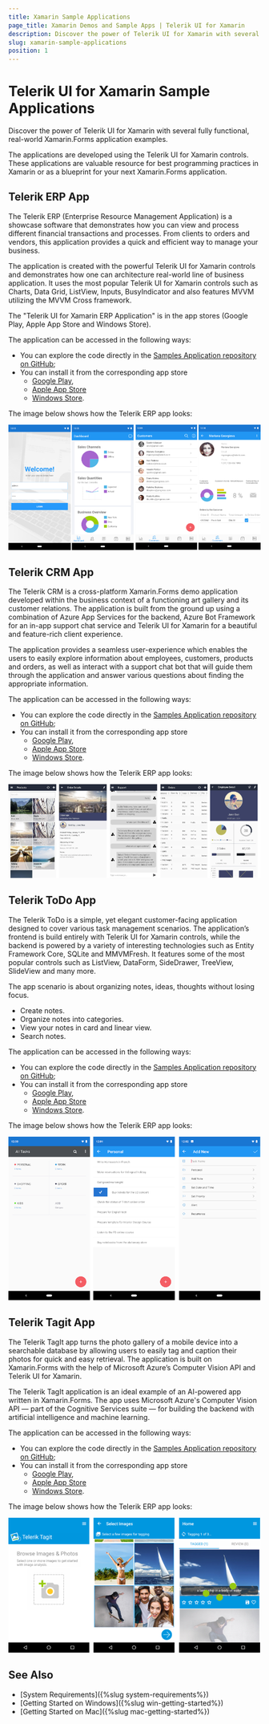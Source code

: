 ```yaml
---
title: Xamarin Sample Applications
page_title: Xamarin Demos and Sample Apps | Telerik UI for Xamarin
description: Discover the power of Telerik UI for Xamarin with several fully functional, real-world Xamarin.Forms application examples.
slug: xamarin-sample-applications
position: 1
---
```


# Telerik UI for Xamarin Sample Applications

Discover the power of Telerik UI for Xamarin with several fully functional, real-world Xamarin.Forms application examples. 

The applications are developed using the Telerik UI for Xamarin controls. These applications are valuable resource for best programming practices in Xamarin or as a blueprint for your next Xamarin.Forms application.

## Telerik ERP App

The Telerik ERP (Enterprise Resource Management Application) is a showcase software that demonstrates how you can view and process different financial transactions and processes. From clients to orders and vendors, this application provides a quick and efficient way to manage your business.

The application is created with the powerful Telerik UI for Xamarin controls and demonstrates how one can architecture real-world line of business application. It uses the most popular Telerik UI for Xamarin controls such as Charts, Data Grid, ListView, Inputs, BusyIndicator and also features MVVM utilizing the MVVM Cross framework.
	
The "Telerik UI for Xamarin ERP Application" is in the app stores (Google Play, Apple App Store and  Windows Store).

The application can be accessed in the following ways:

* You can explore the code directly in the [Samples Application repository on GitHub](https://github.com/telerik/telerik-xamarin-forms-samples/tree/master/ERP);
* You can install it from the corresponding app store 
	* [Google Play](https://play.google.com/store/apps/details?id=com.telerik.ErpApp), 
	* [Apple App Store](https://apps.apple.com/us/app/telerik-erp/id1450527259) 
	* [Windows Store](https://www.microsoft.com/bg-bg/p/telerik-erp/9nmk4g533qlh?rtc=1&activetab=pivot:overviewtab).

The image below shows how the Telerik ERP app looks:

![Telerk Xamarin EPR Application](images/telerik-erp-app.png)

## Telerik CRM App
The Telerik CRM is a cross-platform Xamarin.Forms demo application developed within the business context of a functioning art gallery and its customer relations. The application is built from the ground up using a combination of Azure App Services for the backend, Azure Bot Framework for an in-app support chat service and Telerik UI for Xamarin for a beautiful and feature-rich client experience.

The application provides a seamless user-experience which enables the users to easily explore information about employees, customers, products and orders, as well as interact with a support chat bot that will guide them through the application and answer various questions about finding the appropriate information.

The application can be accessed in the following ways:

* You can explore the code directly in the [Samples Application repository on GitHub](https://github.com/telerik/telerik-xamarin-forms-samples/tree/master/ArtGalleryCRM);
* You can install it from the corresponding app store 
	* [Google Play](https://play.google.com/store/apps/details?id=com.telerik.ArtGalleryCRM), 
	* [Apple App Store](https://apps.apple.com/us/app/art-gallery-crm/id1449462263?ls=1) 
	* [Windows Store](https://www.microsoft.com/bg-bg/p/telerik-crm/9pbnqz08r0c8).

The image below shows how the Telerik ERP app looks:

![Telerik Xamarin CRM Application](images/telerik-crm-app.png)

## Telerik ToDo App

The Telerik ToDo is a simple, yet elegant customer-facing application designed to cover various task management scenarios. The application’s frontend is build entirely with Telerik UI for Xamarin controls, while the backend is powered by a variety of interesting technologies such as Entity Framework Core, SQLite and MMVMFresh. It features some of the most popular controls such as ListView, DataForm, SideDrawer, TreeView, SlideView and many more.

The app scenario is about organizing notes, ideas, thoughts without losing focus.

* Create notes.
* Organize notes into categories.
* View your notes in card and linear view.
* Search notes.

The application can be accessed in the following ways:

* You can explore the code directly in the [Samples Application repository on GitHub](https://github.com/telerik/telerik-xamarin-forms-samples/tree/master/ToDo);
* You can install it from the corresponding app store 
	* [Google Play](https://play.google.com/store/apps/details?id=com.telerik.TodoApp), 
	* [Apple App Store](https://apps.apple.com/us/app/telerik-to-do/id1475654512) 
	* [Windows Store](https://www.microsoft.com/en-us/p/telerik-to-do/9ns4dbcsdzh6).

The image below shows how the Telerik ERP app looks:

![Telerik Xamarin ToDo App](images/telerik-todo-app.png)

## Telerik Tagit App

The Telerik TagIt app turns the photo gallery of a mobile device into a searchable database by allowing users to easily tag and caption their photos for quick and easy retrieval. The application is built on Xamarin.Forms with the help of Microsoft Azure’s Computer Vision API and Telerik UI for Xamarin. 

The Telerik TagIt application is an ideal example of an AI-powered app written in Xamarin.Forms. The app uses Microsoft Azure's Computer Vision API — part of the Cognitive Services suite — for building the backend with artificial intelligence and machine learning. 

The application can be accessed in the following ways:

* You can explore the code directly in the [Samples Application repository on GitHub](https://github.com/telerik/telerik-xamarin-forms-samples/tree/master/TagIt);
* You can install it from the corresponding app store 
	* [Google Play](https://play.google.com/store/apps/details?id=com.telerik.tagit), 
	* [Apple App Store](https://apps.apple.com/us/app/telerik-tagit/id1310584457) 
	* [Windows Store](https://www.microsoft.com/bg-bg/p/telerik-tagit/9pb07plrwpfs).

The image below shows how the Telerik ERP app looks:

![Telerik Xamarin Tagit App](images/telerik-tagit-app.png)

## See Also

- [System Requirements]({%slug system-requirements%})
- [Getting Started on Windows]({%slug win-getting-started%})
- [Getting Started on Mac]({%slug mac-getting-started%})
